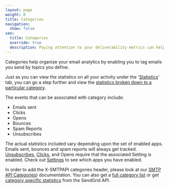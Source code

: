 ```yaml
---
layout: page
weight: 0
title: Categories
navigation:
  show: false
seo:
  title: Categories
  override: true
  description: Paying attention to your deliverability metrics can help optimize your delivery rate and reduce the risk of being seen as a spammer.
---
```


Categories help organize your email analytics by enabling you to tag emails you send by topics you define.

Just as you can view the statistics on all your activity under the '[Statistics]({{root_url}}/help-support/analytics-and-reporting/stats-overview)' tab, you can go a step further and view the [statistics broken down to a particular category]({{root_url}}/help-support/analytics-and-reporting/categories/).

The events that can be associated with category include:

-   Emails sent
-   Clicks
-   Opens
-   Bounces
-   Spam Reports
-   Unsubscribes

The actual statistics included vary depending upon the set of enabled apps. Emails sent, bounces and spam reports will always get tracked. [Unsubscribes]({{root_url}}/help-support/sending-email/subscription-tracking/), [Clicks]({{root_url}}/help-support/analytics-and-reporting/click-tracking/), and Opens require that the associated Setting is enabled. Check out [Settings]({{site.app_url}}/settings) to see which apps you have enabled.

In order to add the X-SMTPAPI categories header, please look at our [SMTP API Categories]({{root_url}}/for-developers/sending-email/categories/)) documentation. You can also
get a [full category list]({{root_url}}//for-developers/sending-email/categories#-GET) or get [category specific statistics](https://sendgrid.com/docs/Web_API_v3/Stats/categories.html) from the SendGrid API.

